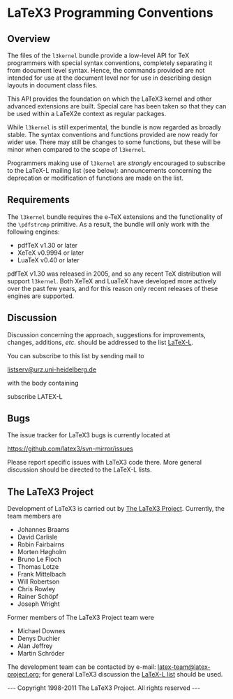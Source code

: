 LaTeX3 Programming Conventions
==============================

Overview
--------

The files of the `l3kernel` bundle provide a low-level API for TeX programmers
with special syntax conventions, completely separating it from document level
syntax. Hence, the commands provided are not intended for use at the document
level nor for use in describing design layouts in document class files.

This API provides the foundation on which the LaTeX3 kernel and other advanced
extensions are built. Special care has been taken so that they can be used
within a LaTeX2e context as regular packages.

While `l3kernel` is still experimental, the bundle is now regarded as broadly
stable. The syntax conventions and functions provided are now ready for wider
use. There may still be changes to some functions, but these will be minor when
compared to the scope of `l3kernel`.

Programmers making use of `l3kernel` are *strongly* encouraged to subscribe to
the LaTeX-L mailing list (see below): announcements concerning the deprecation
or modification of functions are made on the list.

Requirements
------------

The `l3kernel` bundle requires the e-TeX extensions and the functionality
of the `\pdfstrcmp` primitive. As a result, the bundle will only work
with the following engines:

 - pdfTeX v1.30 or later
 - XeTeX v0.9994 or later
 - LuaTeX v0.40 or later

pdfTeX v1.30 was released in 2005, and so any recent TeX distribution
will support `l3kernel`. Both XeTeX and LuaTeX have developed more
actively over the past few years, and for this reason only recent
releases of these engines are supported.

Discussion
----------

Discussion concerning the approach, suggestions for improvements, 
changes, additions, _etc._ should be addressed to the list
[LaTeX-L](http://news.gmane.org/group/gmane.comp.tex.latex.latex3). 

You can subscribe to this list by sending mail to

  listserv@urz.uni-heidelberg.de

with the body containing

  subscribe LATEX-L  <Your-First-Name> <Your-Second-Name>

Bugs
----

The issue tracker for LaTeX3 bugs is currently located at

  https://github.com/latex3/svn-mirror/issues
  
Please report specific issues with LaTeX3 code there. More general
discussion should be directed to the LaTeX-L lists.

The LaTeX3 Project
------------------

Development of LaTeX3 is carried out by
[The LaTeX3 Project](http://www.latex-project.org/latex3.html). Currently,
the team members are

  * Johannes Braams
  * David Carlisle
  * Robin Fairbairns
  * Morten Høgholm
  * Bruno Le Floch
  * Thomas Lotze
  * Frank Mittelbach
  * Will Robertson
  * Chris Rowley
  * Rainer Schöpf
  * Joseph Wright
  
Former members of The LaTeX3 Project team were

  * Michael Downes
  * Denys Duchier
  * Alan Jeffrey
  * Martin Schröder
  
The development team can be contacted
by e-mail: <latex-team@latex-project.org>; for general LaTeX3 discussion
the [LaTeX-L list](http://news.gmane.org/group/gmane.comp.tex.latex.latex3)
should be used.

--- Copyright 1998-2011
    The LaTeX3 Project.  All rights reserved ---
